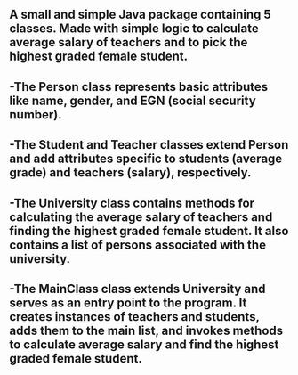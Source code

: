 A small and simple Java package containing 5 classes.
Made with simple logic to calculate average salary of teachers and to pick the highest graded female student.
------------------------------------------------------------------------
-The Person class represents basic attributes like name, gender, and EGN (social security number).
------------------------------------------------------------------------
-The Student and Teacher classes extend Person and add attributes specific to students (average grade) and teachers (salary), respectively.
------------------------------------------------------------------------
-The University class contains methods for calculating the average salary of teachers and finding the highest graded female student. It also contains a list of persons associated with the university.
------------------------------------------------------------------------
-The MainClass class extends University and serves as an entry point to the program. It creates instances of teachers and students, adds them to the main list, and invokes methods to calculate average salary and find the highest graded female student.
------------------------------------------------------------------------
